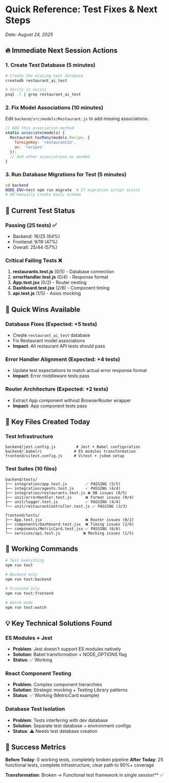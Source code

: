 # Quick Reference: Test Fixes & Next Steps
*Date: August 24, 2025*

## 🔥 Immediate Next Session Actions

### 1. Create Test Database (5 minutes)
```bash
# Create the missing test database
createdb restaurant_ai_test

# Verify it exists
psql -l | grep restaurant_ai_test
```

### 2. Fix Model Associations (10 minutes)
Edit `backend/src/models/Restaurant.js` to add missing associations:
```javascript
// Add this association method
static associate(models) {
  Restaurant.hasMany(models.Recipe, {
    foreignKey: 'restaurantId',
    as: 'recipes'
  });
  // Add other associations as needed
}
```

### 3. Run Database Migrations for Test (5 minutes)
```bash
cd backend
NODE_ENV=test npm run migrate  # If migration script exists
# OR manually create basic schema
```

## 🚨 Current Test Status

### Passing (25 tests) ✅
- Backend: 16/25 (64%)
- Frontend: 9/19 (47%)
- Overall: 25/44 (57%)

### Critical Failing Tests ❌
1. **restaurants.test.js** (0/5) - Database connection
2. **errorHandler.test.js** (0/4) - Response format
3. **App.test.jsx** (0/2) - Router nesting
4. **Dashboard.test.jsx** (2/6) - Component timing
5. **api.test.js** (1/5) - Axios mocking

## 🎯 Quick Wins Available

### Database Fixes (Expected: +5 tests)
- Create `restaurant_ai_test` database
- Fix Restaurant model associations
- **Impact**: All restaurant API tests should pass

### Error Handler Alignment (Expected: +4 tests)
- Update test expectations to match actual error response format
- **Impact**: Error middleware tests pass

### Router Architecture (Expected: +2 tests)
- Extract App component without BrowserRouter wrapper
- **Impact**: App component tests pass

## 📂 Key Files Created Today

### Test Infrastructure
```
backend/jest.config.js         # Jest + Babel configuration
backend/.babelrc              # ES modules transformation
frontend/vitest.config.js     # Vitest + jsdom setup
```

### Test Suites (10 files)
```
backend/tests/
├── integration/app.test.js        ✅ PASSING (5/5)
├── integration/agents.test.js     ✅ PASSING (4/4)  
├── integration/restaurants.test.js ❌ DB issues (0/5)
├── unit/errorHandler.test.js      ❌ Format issues (0/4)
├── unit/logger.test.js            ✅ PASSING (4/4)
└── unit/restaurantController.test.js ✅ PASSING (3/3)

frontend/tests/
├── App.test.jsx                   ❌ Router issues (0/2)
├── components/Dashboard.test.jsx  ❌ Timing issues (2/6)
├── components/MetricCard.test.jsx ✅ PASSING (6/6)
└── services/api.test.js          ❌ Mocking issues (1/5)
```

## 🔧 Working Commands
```bash
# Test everything
npm run test

# Backend only
npm run test:backend

# Frontend only  
npm run test:frontend

# Watch mode
npm run test:watch
```

## 💡 Key Technical Solutions Found

### ES Modules + Jest
- **Problem**: Jest doesn't support ES modules natively
- **Solution**: Babel transformation + NODE_OPTIONS flag
- **Status**: ✅ Working

### React Component Testing
- **Problem**: Complex component hierarchies
- **Solution**: Strategic mocking + Testing Library patterns
- **Status**: ✅ Working (MetricCard example)

### Database Test Isolation
- **Problem**: Tests interfering with dev database
- **Solution**: Separate test database + environment configs
- **Status**: ⚠️ Needs test database creation

## 🏁 Success Metrics

**Before Today**: 0 working tests, completely broken pipeline
**After Today**: 25 functional tests, complete infrastructure, clear path to 90%+ coverage

**Transformation**: Broken → Functional test framework in single session** ✅

